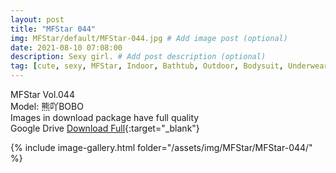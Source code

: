 ```yaml
---
layout: post
title: "MFStar 044"
img: MFStar/default/MFStar-044.jpg # Add image post (optional)
date: 2021-08-10 07:08:00
description: Sexy girl. # Add post description (optional)
tag: [cute, sexy, MFStar, Indoor, Bathtub, Outdoor, Bodysuit, Underwear, Cosplay, Big Tits, Tattoo, CHINAGIRLS]
---
```

MFStar Vol.044  
Model: 熊吖BOBO     
Images in download package have full quality                    
Google Drive [Download Full](http://gestyy.com/eoLfF4){:target="_blank"}

{% include image-gallery.html folder="/assets/img/MFStar/MFStar-044/" %}
